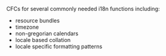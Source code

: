 CFCs for several commonly needed i18n functions including:

- resource bundles
- timezone
- non-gregorian calendars
- locale based collation
- locale specific formatting patterns

